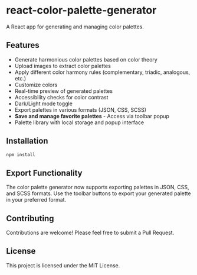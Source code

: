 # react-color-palette-generator

A React app for generating and managing color palettes.

## Features

- Generate harmonious color palettes based on color theory
- Upload images to extract color palettes
- Apply different color harmony rules (complementary, triadic, analogous, etc.)
- Customize colors
- Real-time preview of generated palettes
- Accessibility checks for color contrast
- Dark/Light mode toggle
- Export palettes in various formats (JSON, CSS, SCSS)
- **Save and manage favorite palettes** - Access via toolbar popup
- Palette library with local storage and popup interface

## Installation

```bash
npm install
```

## Export Functionality

The color palette generator now supports exporting palettes in JSON, CSS, and SCSS formats. Use the toolbar buttons to export your generated palette in your preferred format.

## Contributing

Contributions are welcome! Please feel free to submit a Pull Request.

## License

This project is licensed under the MIT License.
